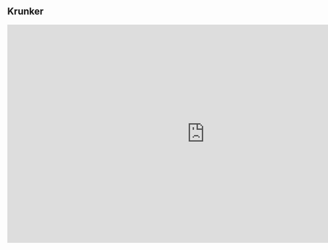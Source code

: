 ## Krunker
<iframe src="https://www.crazygames.com/embed/krunker-io" style="width: 900; height: 500;" frameborder="0" allow="gamepad *;"></iframe>
